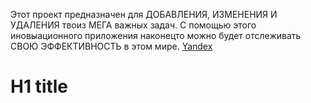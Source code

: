 Этот проект предназначен для ДОБАВЛЕНИЯ, ИЗМЕНЕНИЯ И УДАЛЕНИЯ твоиз МЕГА важных задач. С помощью
этого иновыационного приложения наконецто можно будет отслеживать СВОЮ ЭФФЕКТИВНОСТЬ в этом мире.
[Yandex](https://www.yandex.ru "Yandex!")
# H1 title